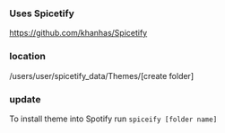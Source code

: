 ### Uses Spicetify
https://github.com/khanhas/Spicetify

### location
/users/user/spicetify_data/Themes/[create folder]

### update
To install theme into Spotify run `spiceify [folder name]`
